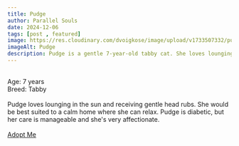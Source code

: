 ```yaml
---
title: Pudge
author: Parallel Souls
date: 2024-12-06
tags: [post , featured]
image: https://res.cloudinary.com/dvoigkose/image/upload/v1733507332/purrform-pouch-or-pudge-03_etzutv.png
imageAlt: Pudge
description: Pudge is a gentle 7-year-old tabby cat. She loves lounging in the sun and receiving gentle head rubs. She would be best suited to a calm home where she can relax. Pudge is diabetic, but her care is manageable and she's very affectionate.
---
```

<br>
Age: 7 years
<br>
Breed: Tabby
<br>
<br>
Pudge loves lounging in the sun and receiving gentle head rubs. She would be best suited to a calm home where she can relax. Pudge is diabetic, but her care is manageable and she's very affectionate.
<br>
<br>
<a href="mailto:petrescue@example.com?subject=Adopt Pudge" class="btn btn--primary">Adopt Me</a>